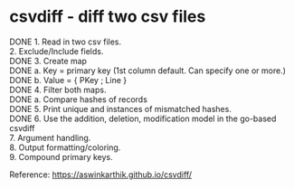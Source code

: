 # csvdiff - diff two csv files  
  
DONE 1. Read in two csv files.  
2. Exclude/Include fields.  
DONE 3. Create map  
DONE    a. Key = primary key (1st column default. Can specify one or more.)  
DONE     b. Value = { PKey ; Line }  
DONE 4. Filter both maps.   
DONE     a. Compare hashes of records   
DONE 5. Print unique and instances of mismatched hashes.  
DONE 6. Use the addition, deletion, modification model in the go-based csvdiff   
7. Argument handling.  
8. Output formatting/coloring.  
9. Compound primary keys.  
  
Reference: https://aswinkarthik.github.io/csvdiff/  
